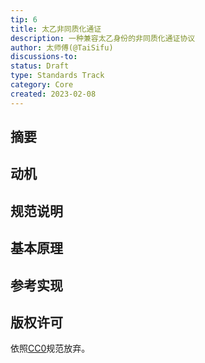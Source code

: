 ```yaml
---
tip: 6
title: 太乙非同质化通证
description: 一种兼容太乙身份的非同质化通证协议
author: 太师傅(@TaiSifu)
discussions-to: 
status: Draft
type: Standards Track
category: Core
created: 2023-02-08
---
```


## 摘要


## 动机

## 规范说明

## 基本原理

## 参考实现

## 版权许可

依照[CC0](../LICENSE.md)规范放弃。
